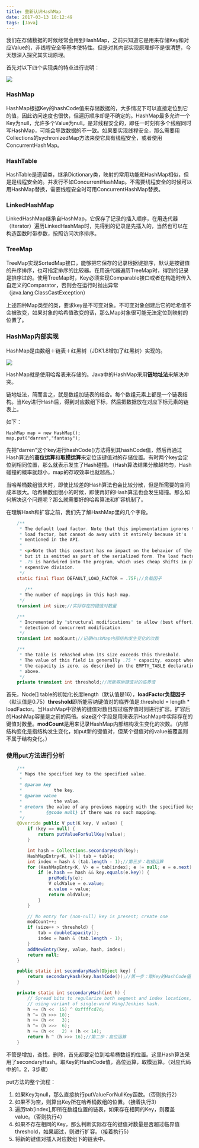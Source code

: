 ```yaml
---
title: 重新认识HashMap
date: 2017-03-13 18:12:49
tags: [Java]
---
```


我们在存储数据的时候经常会用到HashMap，之前只知道它是用来存储Key和对应Value的，非线程安全等基本使特性。但是对其内部实现原理却不是很清楚，今天想深入探究其实现原理。

首先对以下四个实现类的特点进行说明：

![](http://oic2oders.bkt.clouddn.com/blog_hashmap.png)

### HashMap

HashMap根据Key的hashCode值来存储数据的，大多情况下可以直接定位到它的值，因此访问速度也很快，但遍历顺序却是不确定的。HashMap最多允许一个Key为null，允许多个Value为null。是非线程安全的，即任一时刻有多个线程同时写HashMap，可能会导致数据的不一致。如果要实现线程安全，那么需要用Collections的sychronizedMap方法来使它具有线程安全，或者使用ConcurrentHashMap。

### HashTable

HashTable是遗留类，继承Dictionary类，映射的常用功能和HashMap相似，但是是线程安全的。并发行不如ConcurrentHashMap。不需要线程安全的时候可以用HashMap替换，需要线程安全时可用ConcurrentHashMap替换。

### LinkedHashMap

LinkedHashMap继承自HashMap，它保存了记录的插入顺序，在用迭代器（Iterator）遍历LinkedHashMap时，先得到的记录是先插入的，当然也可以在构造函数时带参数，按照访问次序排序。

### TreeMap

TreeMap实现SortedMap接口，能够把它保存的记录根据键排序，默认是按键值的升序排序，也可指定排序的比较器。在用迭代器遍历TreeMap时，得到的记录是排序过的。使用TreeMap时，Key必须实现Comparable接口或者在构造时传入自定义的Comparator，否则会在运行时抛出异常（java.lang.ClassCastException）



上述四种Map类型的类，要求key是不可变对象。不可变对象创建后它的哈希值不会被改变，如果对象的哈希值改变的话，那么Map对象很可能无法定位到映射的位置了。



### HashMap内部实现

HashMap是由数组＋链表＋红黑树（JDK1.8增加了红黑树）实现的。

![](http://oic2oders.bkt.clouddn.com/blog_hashmap_structure.png)

HashMap就是使用哈希表来存储的。Java中的HashMap采用**链地址法**来解决冲突。

链地址法，简而言之，就是数组加链表的结合。每个数组元素上都是一个链表结构。当Key进行Hash后，得到对应数组下标，然后把数据放在对应下标元素的链表上。

如下：

```
HashMap map = new HashMap();
map.put("darren","fantasy");
```

先把“darren”这个key进行hashCode()方法得到其hashCode值，然后再通过Hash算法的**高位运算**和**取模运算**来定位该键值对的存储位置。有时两个key会定位到相同位置，那么就表示发生了Hash碰撞。（Hash算法结果分散越均匀，Hash碰撞的概率就越小，map的存取效率也就越高。）

当哈希桶数组很大时，即使比较差的Hash算法也会比较分散，但是所需要的空间成本很大。哈希桶数组很小的时候，即使再好的Hash算法也会发生碰撞。那么如何解决这个问题呢？那么就需要好的哈希算法和扩容机制了。

在理解Hash和扩容之前，我们先了解HashMap里的几个字段。

```java
    /**
     * The default load factor. Note that this implementation ignores the
     * load factor, but cannot do away with it entirely because it's
     * mentioned in the API.
     *
     * <p>Note that this constant has no impact on the behavior of the program,
     * but it is emitted as part of the serialized form. The load factor of
     * .75 is hardwired into the program, which uses cheap shifts in place of
     * expensive division.
     */
    static final float DEFAULT_LOAD_FACTOR = .75F;//负载因子
    
       /**
     * The number of mappings in this hash map.
     */
    transient int size;//实际存在的键值对数量

    /**
     * Incremented by "structural modifications" to allow (best effort)
     * detection of concurrent modification.
     */
    transient int modCount;//记录HashMap内部结构发生变化的次数

    /**
     * The table is rehashed when its size exceeds this threshold.
     * The value of this field is generally .75 * capacity, except when
     * the capacity is zero, as described in the EMPTY_TABLE declaration
     * above.
     */
    private transient int threshold;//所能容纳键值对的临界值
```

首先，Node[] table的初始化长度length（默认值是16），**loadFactor负载因子**（默认值是0.75）**threshold**即所能容纳键值对的临界值是:threshold = length * loadFactor。当HashMap中容纳的键值对数目超过临界值时则进行扩容。扩容后的HashMap容量是之前的两倍。**size**这个字段是用来表示HashMap中实际存在的键值对数量。**modCount**是用来记录HashMap内部结构发生变化的次数。（内部结构变化是指结构发生变化，如put新的键值对，但某个键值对的value被覆盖则不属于结构变化。）



### 使用put方法进行分析

```java
    /**
     * Maps the specified key to the specified value.
     *
     * @param key
     *            the key.
     * @param value
     *            the value.
     * @return the value of any previous mapping with the specified key or
     *         {@code null} if there was no such mapping.
     */
    @Override public V put(K key, V value) {
        if (key == null) {
            return putValueForNullKey(value);
        }

        int hash = Collections.secondaryHash(key);
        HashMapEntry<K, V>[] tab = table;
        int index = hash & (tab.length - 1);//第三步：取模运算
        for (HashMapEntry<K, V> e = tab[index]; e != null; e = e.next) {
            if (e.hash == hash && key.equals(e.key)) {
                preModify(e);
                V oldValue = e.value;
                e.value = value;
                return oldValue;
            }
        }

        // No entry for (non-null) key is present; create one
        modCount++;
        if (size++ > threshold) {
            tab = doubleCapacity();
            index = hash & (tab.length - 1);
        }
        addNewEntry(key, value, hash, index);
        return null;
    }
```

```java
    public static int secondaryHash(Object key) {
        return secondaryHash(key.hashCode());//第一步：取Key的HashCode值
    }
```

```java
    private static int secondaryHash(int h) {
        // Spread bits to regularize both segment and index locations,
        // using variant of single-word Wang/Jenkins hash.
        h += (h <<  15) ^ 0xffffcd7d;
        h ^= (h >>> 10);
        h += (h <<   3);
        h ^= (h >>>  6);
        h += (h <<   2) + (h << 14);
        return h ^ (h >>> 16);//第二步：高位运算
    }
```

不管是增加，查找，删除，首先都要定位到哈希桶数组的位置。这里Hash算法采用了secondaryHash。取Key的HashCode值，高位运算，取模运算。（对应代码中的1，2，3步骤）

put方法的整个流程：

1. 如果Key为null，那么直接执行putValueForNullKey函数。（否则执行2）
2. 如果不为空，则算出Key所在哈希桶数组的位置。（接着执行3）
3. 遍历tab[index],即所在数组位置的链表，如果存在相同的Key，则覆盖value。（否则执行4）
4. 如果不存在相同的Key，那么判断实际存在的键值对数量是否超过临界值threshold，如果超过，则进行扩容。（接着执行5）
5. 将新的键值对插入对应数组下的链表中。